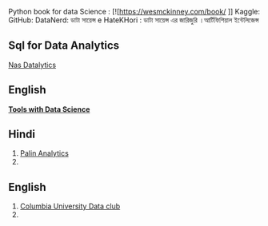 Python book for data Science : [![https://wesmckinney.com/book/ ]]
Kaggle: [](https://www.kaggle.com/datasets/lukebarousse/data-analyst-job-postings-google-search)
GitHub:[](https://github.com/lukebarousse/Data_Analyst_Streamlit_App_V1)
DataNerd:[](https://datanerd.tech/About)
ডাটা সায়েন্স  e HateKHori : [](https://datasinsightsbd.gitbook.io/dsbook/probability)
ডাটা সায়েন্স এর জারিজুরি ।আর্টিফিশিয়াল ইন্টেলিজেন্স[](https://medium.com/@reyadrahman/%E0%A6%A1%E0%A6%BE%E0%A6%9F%E0%A6%BE-%E0%A6%B8%E0%A6%BE%E0%A7%9F%E0%A7%87%E0%A6%A8%E0%A7%8D%E0%A6%B8-%E0%A6%8F%E0%A6%B0-%E0%A6%9C%E0%A6%BE%E0%A6%B0%E0%A6%BF%E0%A6%9C%E0%A7%81%E0%A6%B0%E0%A6%BF-%E0%A6%86%E0%A6%B0%E0%A7%8D%E0%A6%9F%E0%A6%BF%E0%A6%AB%E0%A6%BF%E0%A6%B6%E0%A6%BF%E0%A7%9F%E0%A6%BE%E0%A6%B2-%E0%A6%87%E0%A6%A8%E0%A7%8D%E0%A6%9F%E0%A7%87%E0%A6%B2%E0%A6%BF%E0%A6%9C%E0%A7%87%E0%A6%A8%E0%A7%8D%E0%A6%B8-d1453397ea84)
## Sql for Data Analytics
[Nas Datalytics ](https://www.youtube.com/watch?v=MOcTzaUoHRE&t=76s)


## English 
**[Tools with Data Science ](https://www.youtube.com/@se-lr5ff/streams)**

## Hindi
1. [ Palin Analytics](https://www.youtube.com/@palinanalytics/playlists)
2. 


## English
1. [Columbia University Data club](https://www.youtube.com/watch?v=LExkr8WrjHo&list=PLn2mSnvztA5sEcprBA0wpoN_tYlSX7U91)
2. 
